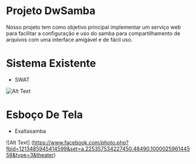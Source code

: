 # Projeto DwSamba
Nosso projeto tem como objetivo principal implementar um serviço web para facilitar a configuração e uso do samba para compartilhamento de arquivos com uma interface amigável e de fácil uso.

# Sistema Existente
  - SWAT
  
![Alt Text](http://www.ajsolucionesinformaticas.com/imagenes/ics/ics_3.jpg)

# Esboço De Tela
  - Exaltasamba

![Alt Text] (https://www.facebook.com/photo.php?fbid=1213485945414599&set=a.225357534227450.48490.100002596144558&type=3&theater)
